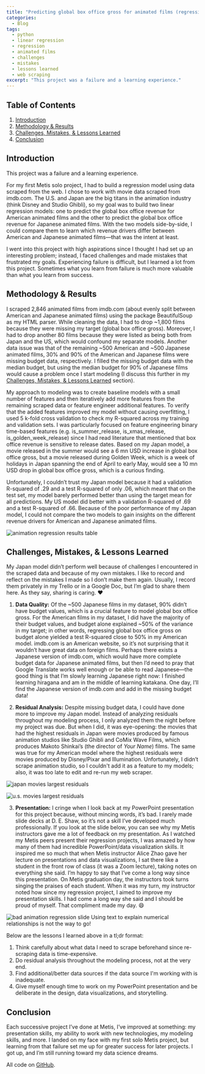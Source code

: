```yaml
---
title: "Predicting global box office gross for animated films (regression)"
categories:
  - Blog
tags:
  - python
  - linear regression
  - regression
  - animated films
  - challenges
  - mistakes
  - lessons learned
  - web scraping
excerpt: "This project was a failure and a learning experience."
---
```

## Table of Contents
1. [Introduction](#introduction)
2. [Methodology & Results](#methodology--results)
3. [Challenges, Mistakes, & Lessons Learned](#challenges-mistakes--lessons-learned)
4. [Conclusion](#conclusion)

## Introduction
This project was a failure and a learning experience.

For my first Metis solo project, I had to build a regression model using data scraped from the web. I chose to work with movie data scraped from imdb.com. The U.S. and Japan are the big titans in the animation industry (think Disney and Studio Ghibli), so my goal was to build two linear regression models: one to predict the global box office revenue for American animated films and the other to predict the global box office revenue for Japanese animated films. With the two models side-by-side, I could compare them to learn which revenue drivers differ between American and Japanese animated films—that was the intent at least.

I went into this project with high aspirations since I thought I had set up an interesting problem; instead, I faced challenges and made mistakes that frustrated my goals. Experiencing failure is difficult, but I learned a lot from this project. Sometimes what you learn from failure is much more valuable than what you learn from success.

## Methodology & Results

I scraped 2,846 animated films from imdb.com (about evenly split between American and Japanese animated films) using the package BeautifulSoup as my HTML parser. While cleaning the data, I had to drop ~1,800 films because they were missing my target (global box office gross). Moreover, I had to drop another 80 films because they were listed as being both from Japan and the US, which would confound my separate models. Another data issue was that of the remaining ~500 American and ~500 Japanese animated films, 30% and 90% of the American and Japanese films were missing budget data, respectively. I filled the missing budget data with the median budget, but using the median budget for 90% of Japanese films would cause a problem once I start modeling (I discuss this further in my [Challenges, Mistakes, & Lessons Learned](#challenges-mistakes--lessons-learned) section).

My approach to modeling was to create baseline models with a small number of features and then iteratively add more features from the remaining scraped data or feature engineer additional features. To verify that the added features improved my model without causing overfitting, I used 5 k-fold cross validation to check my R-squared across my training and validation sets. I was particularly focused on feature engineering binary time-based features (e.g. is_summer_release, is_xmas_release, is_golden_week_release) since I had read literature that mentioned that box office revenue is sensitive to release dates. Based on my Japan model, a movie released in the summer would see a 6 mn USD increase in global box office gross, but a movie released during Golden Week, which is a week of holidays in Japan spanning the end of April to early May, would see a 10 mn USD drop in global box office gross, which is a curious finding.

Unfortunately, I couldn’t trust my Japan model because it had a validation R-squared of .29 and a test R-squared of only .06, which meant that on the test set, my model barely performed better than using the target mean for all predictions. My US model did better with a validation R-squared of .69 and a test R-squared of .66. Because of the poor performance of my Japan model, I could not compare the two models to gain insights on the different revenue drivers for American and Japanese animated films.

![animation regression results table](https://user-images.githubusercontent.com/62628676/102293349-eba09e80-3f14-11eb-966d-3ba2eb5b4964.png)

## Challenges, Mistakes, & Lessons Learned
My Japan model didn’t perform well because of challenges I encountered in the scraped data and because of my own mistakes. I like to record and reflect on the mistakes I made so I don’t make them again. Usually, I record them privately in my Trello or in a Google Doc, but I’m glad to share them here. As they say, sharing is caring. :heart:

1. **Data Quality:** Of the ~500 Japanese films in my dataset, 90% didn’t have budget values, which is a crucial feature to model global box office gross. For the American films in my dataset, I did have the majority of their budget values, and budget alone explained ~50% of the variance in my target; in other words, regressing global box office gross on budget alone yielded a test R-squared close to 50% in my American model. imdb.com is an American website, so it’s not surprising that it wouldn’t have great data on foreign films. Perhaps there exists a Japanese version of imdb.com, which would have more complete budget data for Japanese animated films, but then I’d need to pray that Google Translate works well enough or be able to read Japanese—the good thing is that I’m slowly learning Japanese right now: I finished learning hiragana and am in the middle of learning katakana. One day, I’ll find the Japanese version of imdb.com and add in the missing budget data!

2. **Residual Analysis:** Despite missing budget data, I could have done more to improve my Japan model. Instead of analyzing residuals throughout my modeling process, I only analyzed them the night before my project was due. But when I did, it was eye-opening: the movies that had the highest residuals in Japan were movies produced by famous animation studios like Studio Ghibli and CoMix Wave Films, which produces Makoto Shinkai’s (the director of *Your Name*) films. The same was true for my American model where the highest residuals were movies produced by Disney/Pixar and Illumination. Unfortunately, I didn’t scrape animation studio, so I couldn't add it as a feature to my models; also, it was too late to edit and re-run my web scraper.

![japan movies largest residuals](https://user-images.githubusercontent.com/62628676/102674735-ff424400-4164-11eb-84fd-33e0c2fd2151.png)

![u.s. movies largest residuals](https://user-images.githubusercontent.com/62628676/102674724-f5204580-4164-11eb-8fbe-c3db6b5fd95e.png)

3. **Presentation:** I cringe when I look back at my PowerPoint presentation for this project because, without mincing words, it’s bad. I rarely made slide decks at D. E. Shaw, so it’s not a skill I’ve developed much professionally. If you look at the slide below, you can see why my Metis instructors gave me a lot of feedback on my presentation. As I watched my Metis peers present their regression projects, I was amazed by how many of them had incredible PowerPoint/data visualization skills. It inspired me so much that when Metis instructor Alice Zhao gave her lecture on presentations and data visualizations, I sat there like a student in the front row of class (it was a Zoom lecture), taking notes on everything she said. I’m happy to say that I’ve come a long way since this presentation. On Metis graduation day, the instructors took turns singing the praises of each student. When it was my turn, my instructor noted how since my regression project, I aimed to improve my presentation skills. I had come a long way she said and I should be proud of myself. That compliment made my day. :smile:

![bad animation regression slide](https://user-images.githubusercontent.com/62628676/102298524-46d78e80-3f1f-11eb-857c-aa2fd7c3ddc3.png)
<span class="caption">Using text to explain numerical relationships is not the way to go!</span>

Below are the lessons I learned above in a tl;dr format:

1. Think carefully about what data I need to scrape beforehand since re-scraping data is time-expensive.
2. Do residual analysis throughout the modeling process, not at the very end.
3. Find additional/better data sources if the data source I'm working with is inadequate.
4. Give myself enough time to work on my PowerPoint presentation and be deliberate in the design, data visualizations, and storytelling.

## Conclusion
Each successive project I’ve done at Metis, I’ve improved at something: my presentation skills, my ability to work with new technologies, my modeling skills, and more. I landed on my face with my first solo Metis project, but learning from that failure set me up for greater success for later projects. I got up, and I’m still running toward my data science dreams.

All code on [GitHub](https://github.com/binh748/animation-regression).
